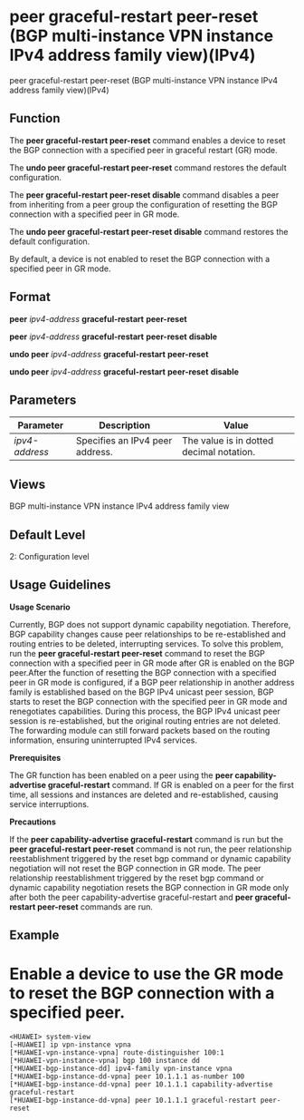 peer graceful-restart peer-reset (BGP multi-instance VPN instance IPv4 address family view)(IPv4)
=================================================================================================

peer graceful-restart peer-reset (BGP multi-instance VPN instance IPv4 address family view)(IPv4)

Function
--------



The **peer graceful-restart peer-reset** command enables a device to reset the BGP connection with a specified peer in graceful restart (GR) mode.

The **undo peer graceful-restart peer-reset** command restores the default configuration.

The **peer graceful-restart peer-reset disable** command disables a peer from inheriting from a peer group the configuration of resetting the BGP connection with a specified peer in GR mode.

The **undo peer graceful-restart peer-reset disable** command restores the default configuration.



By default, a device is not enabled to reset the BGP connection with a specified peer in GR mode.


Format
------

**peer** *ipv4-address* **graceful-restart** **peer-reset**

**peer** *ipv4-address* **graceful-restart** **peer-reset** **disable**

**undo peer** *ipv4-address* **graceful-restart** **peer-reset**

**undo peer** *ipv4-address* **graceful-restart** **peer-reset** **disable**


Parameters
----------

| Parameter | Description | Value |
| --- | --- | --- |
| *ipv4-address* | Specifies an IPv4 peer address. | The value is in dotted decimal notation. |



Views
-----

BGP multi-instance VPN instance IPv4 address family view


Default Level
-------------

2: Configuration level


Usage Guidelines
----------------

**Usage Scenario**



Currently, BGP does not support dynamic capability negotiation. Therefore, BGP capability changes cause peer relationships to be re-established and routing entries to be deleted, interrupting services. To solve this problem, run the **peer graceful-restart peer-reset** command to reset the BGP connection with a specified peer in GR mode after GR is enabled on the BGP peer.After the function of resetting the BGP connection with a specified peer in GR mode is configured, if a BGP peer relationship in another address family is established based on the BGP IPv4 unicast peer session, BGP starts to reset the BGP connection with the specified peer in GR mode and renegotiates capabilities. During this process, the BGP IPv4 unicast peer session is re-established, but the original routing entries are not deleted. The forwarding module can still forward packets based on the routing information, ensuring uninterrupted IPv4 services.



**Prerequisites**



The GR function has been enabled on a peer using the **peer capability-advertise graceful-restart** command. If GR is enabled on a peer for the first time, all sessions and instances are deleted and re-established, causing service interruptions.



**Precautions**



If the **peer capability-advertise graceful-restart** command is run but the **peer graceful-restart peer-reset** command is not run, the peer relationship reestablishment triggered by the reset bgp command or dynamic capability negotiation will not reset the BGP connection in GR mode. The peer relationship reestablishment triggered by the reset bgp command or dynamic capability negotiation resets the BGP connection in GR mode only after both the peer capability-advertise graceful-restart and **peer graceful-restart peer-reset** commands are run.




Example
-------

# Enable a device to use the GR mode to reset the BGP connection with a specified peer.
```
<HUAWEI> system-view
[~HUAWEI] ip vpn-instance vpna
[*HUAWEI-vpn-instance-vpna] route-distinguisher 100:1
[*HUAWEI-vpn-instance-vpna] bgp 100 instance dd
[*HUAWEI-bgp-instance-dd] ipv4-family vpn-instance vpna
[*HUAWEI-bgp-instance-dd-vpna] peer 10.1.1.1 as-number 100
[*HUAWEI-bgp-instance-dd-vpna] peer 10.1.1.1 capability-advertise graceful-restart
[*HUAWEI-bgp-instance-dd-vpna] peer 10.1.1.1 graceful-restart peer-reset

```